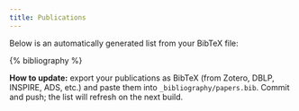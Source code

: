 ```yaml
---
title: Publications
---
```


Below is an automatically generated list from your BibTeX file:

{% bibliography %}

**How to update:** export your publications as BibTeX (from Zotero, DBLP, INSPIRE, ADS, etc.) and paste them into `_bibliography/papers.bib`. Commit and push; the list will refresh on the next build.

